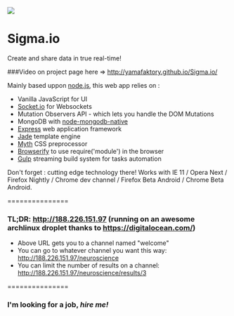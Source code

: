 ![](http://yamafaktory.github.io/Sigma.io/logo.png)

Sigma.io
===============

Create and share data in true real-time!

###Video on project page here => http://yamafaktory.github.io/Sigma.io/

Mainly based uppon [node.js](http://nodejs.org/), this web app relies on :

* Vanilla JavaScript for UI
* [Socket.io](http://socket.io/) for Websockets
* Mutation Observers API - which lets you handle the DOM Mutations
* MongoDB with [node-mongodb-native](https://github.com/mongodb/node-mongodb-native)
* [Express](http://expressjs.com/) web application framework
* [Jade](http://jade-lang.com/) template engine
* [Myth](http://www.myth.io/) CSS preprocessor
* [Browserify](http://browserify.org/) to use require('module') in the browser
* [Gulp](http://gulpjs.com/) streaming build system for tasks automation

Don't forget : cutting edge technology there! Works with IE 11 / Opera Next / Firefox Nightly / Chrome dev channel / Firefox Beta Android / Chrome Beta Android.

===============

### TL;DR: http://188.226.151.97 (running on an awesome archlinux droplet thanks to https://digitalocean.com/)

* Above URL gets you to a channel named "welcome"
* You can go to whatever channel you want this way: http://188.226.151.97/neuroscience
* You can limit the number of results on a channel: http://188.226.151.97/neuroscience/results/3

===============

### I'm looking for a job, *hire me!*
